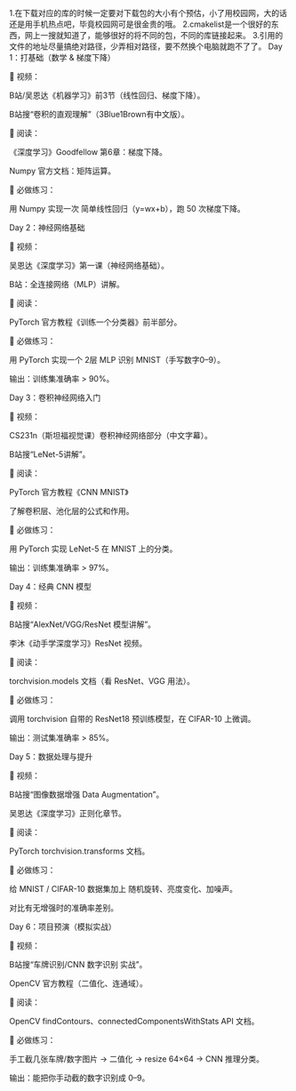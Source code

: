 1.在下载对应的库的时候一定要对下载包的大小有个预估，小了用校园网，大的话还是用手机热点吧，毕竟校园网可是很金贵的哦。
2.cmakelist是一个很好的东西，网上一搜就知道了，能够很好的将不同的包，不同的库链接起来。
3.引用的文件的地址尽量搞绝对路径，少弄相对路径，要不然换个电脑就跑不了了。
Day 1：打基础（数学 & 梯度下降）

🎥 视频：

B站/吴恩达《机器学习》前3节（线性回归、梯度下降）。

B站搜“卷积的直观理解”（3Blue1Brown有中文版）。

📖 阅读：

《深度学习》Goodfellow 第6章：梯度下降。

Numpy 官方文档：矩阵运算。

📝 必做练习：

用 Numpy 实现一次 简单线性回归（y=wx+b），跑 50 次梯度下降。

Day 2：神经网络基础

🎥 视频：

吴恩达《深度学习》第一课（神经网络基础）。

B站：全连接网络（MLP）讲解。

📖 阅读：

PyTorch 官方教程《训练一个分类器》前半部分。

📝 必做练习：

用 PyTorch 实现一个 2层 MLP 识别 MNIST（手写数字0–9）。

输出：训练集准确率 > 90%。

Day 3：卷积神经网络入门

🎥 视频：

CS231n（斯坦福视觉课）卷积神经网络部分（中文字幕）。

B站搜“LeNet-5讲解”。

📖 阅读：

PyTorch 官方教程《CNN MNIST》

了解卷积层、池化层的公式和作用。

📝 必做练习：

用 PyTorch 实现 LeNet-5 在 MNIST 上的分类。

输出：训练集准确率 > 97%。

Day 4：经典 CNN 模型

🎥 视频：

B站搜“AlexNet/VGG/ResNet 模型讲解”。

李沐《动手学深度学习》ResNet 视频。

📖 阅读：

torchvision.models 文档（看 ResNet、VGG 用法）。

📝 必做练习：

调用 torchvision 自带的 ResNet18 预训练模型，在 CIFAR-10 上微调。

输出：测试集准确率 > 85%。

Day 5：数据处理与提升

🎥 视频：

B站搜“图像数据增强 Data Augmentation”。

吴恩达《深度学习》正则化章节。

📖 阅读：

PyTorch torchvision.transforms 文档。

📝 必做练习：

给 MNIST / CIFAR-10 数据集加上 随机旋转、亮度变化、加噪声。

对比有无增强时的准确率差别。

Day 6：项目预演（模拟实战）

🎥 视频：

B站搜“车牌识别/CNN 数字识别 实战”。

OpenCV 官方教程（二值化、连通域）。

📖 阅读：

OpenCV findContours、connectedComponentsWithStats API 文档。

📝 必做练习：

手工截几张车牌/数字图片 → 二值化 → resize 64×64 → CNN 推理分类。

输出：能把你手动截的数字识别成 0–9。